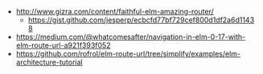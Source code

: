 - http://www.gizra.com/content/faithful-elm-amazing-router/
  - https://gist.github.com/jesperp/ecbcfd77bf729cef800d1df2a6d11438
- https://medium.com/@whatcomesafter/navigation-in-elm-0-17-with-elm-route-url-a921f393f052
- https://github.com/rofrol/elm-route-url/tree/simplify/examples/elm-architecture-tutorial
